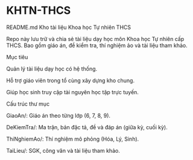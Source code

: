 # KHTN-THCS
README.md
Kho tài liệu Khoa học Tự nhiên THCS

Repo này lưu trữ và chia sẻ tài liệu dạy học môn Khoa học Tự nhiên cấp THCS. Bao gồm giáo án, đề kiểm tra, thí nghiệm ảo và tài liệu tham khảo.

Mục tiêu

Quản lý tài liệu dạy học có hệ thống.

Hỗ trợ giáo viên trong tổ cùng xây dựng kho chung.

Giúp học sinh truy cập tài nguyên học tập trực tuyến.

Cấu trúc thư mục

GiaoAn/: Giáo án theo từng lớp (6, 7, 8, 9).

DeKiemTra/: Ma trận, bản đặc tả, đề và đáp án (giữa kỳ, cuối kỳ).

ThiNghiemAo/: Thí nghiệm mô phỏng (Hóa, Lý, Sinh).

TaiLieu/: SGK, công văn và tài liệu tham khảo.